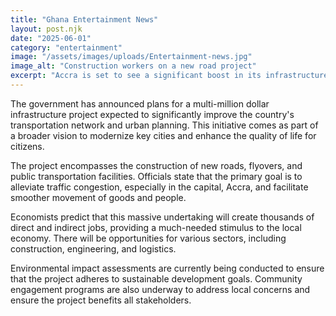 ```yaml
---
title: "Ghana Entertainment News"
layout: post.njk
date: "2025-06-01"
category: "entertainment"
image: "/assets/images/uploads/Entertainment-news.jpg"
image_alt: "Construction workers on a new road project"
excerpt: "Accra is set to see a significant boost in its infrastructure with a new project aimed at improving urban mobility."
---
```

The government has announced plans for a multi-million dollar infrastructure project expected to significantly improve the country's transportation network and urban planning. This initiative comes as part of a broader vision to modernize key cities and enhance the quality of life for citizens.

The project encompasses the construction of new roads, flyovers, and public transportation facilities. Officials state that the primary goal is to alleviate traffic congestion, especially in the capital, Accra, and facilitate smoother movement of goods and people.

Economists predict that this massive undertaking will create thousands of direct and indirect jobs, providing a much-needed stimulus to the local economy. There will be opportunities for various sectors, including construction, engineering, and logistics.

Environmental impact assessments are currently being conducted to ensure that the project adheres to sustainable development goals. Community engagement programs are also underway to address local concerns and ensure the project benefits all stakeholders.
